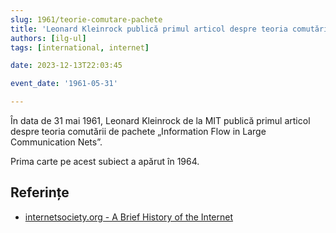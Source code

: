 ```yaml
---
slug: 1961/teorie-comutare-pachete
title: 'Leonard Kleinrock publică primul articol despre teoria comutării de pachete'
authors: [ilg-ul]
tags: [international, internet]

date: 2023-12-13T22:03:45

event_date: '1961-05-31'

---
```


În data de 31 mai 1961, Leonard Kleinrock de la MIT publică primul articol
despre teoria comutării de pachete „Information Flow in Large
Communication Nets”.

<!-- truncate -->

Prima carte pe acest subiect a apărut în 1964.

## Referințe

- [internetsociety.org - A Brief History of the Internet](https://www.internetsociety.org/internet/history-internet/brief-history-internet/)
